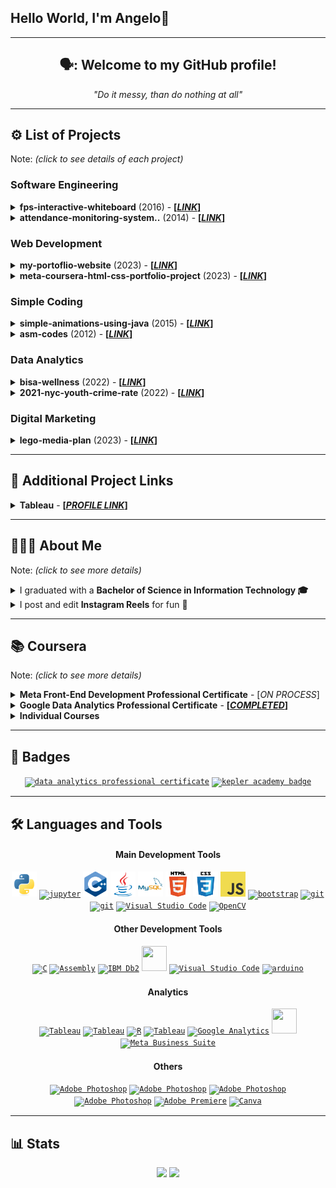 ## Hello World, I'm Angelo🌴

---
<h2 align ="center"> 🗣️: Welcome to my GitHub profile! </h2>
<p align ="center"><i>"Do it messy, than do nothing at all"</i></p>

---
## ⚙️ List of Projects
Note: <i> (click to see details of each project)</i>

### Software Engineering
<details> 
 <summary><b>fps-interactive-whiteboard</b> (2016) - <b><a href="https://github.com/angeloparayno/fps-interactive-whiteboard">[<i>LINK</i>]</a></b></summary>

* <b>Description:</b> An interactive learning platform on a Windows Environment acquiring 100% accuracy on body movement and color tracking using <i>Microsoft Kinect</i> and <i>C++</i>
* <b>Classification:</b> Thesis | Capstone (Group of 4)
* <b>Assignment:</b> Main Developer | Team Leader
* <b>Sub Project:</b> <b>[rgb-led-flashlights](https://github.com/angeloparayno/RGB-LED-Flashlights)</b> (2015)
  * <b>Description:</b> Built two customized flashlight by encoding the <i>C</i> program in an <i>8 bit Atmel IC</i> to produce the designed output of the circuit

</details>
<details> 
 <summary><b>attendance-monitoring-system..</b> (2014) - <b><a href="https://github.com/angeloparayno/attendance-monitoring-system-for-the-faculty-of-ust-iics">[<i>LINK</i>]</a></b></summary>

* <b>Description:</b> A process re-engineering project for the attendance system using <i>Java</i> and <i>MySQL</i>
* <b>Classification:</b> Client Facing (Group of 4)
* <b>Assignment:</b> Project Manager
 
</details>

### Web Development
<details> 
 <summary><b>my-portoflio-website</b> (2023) - <b><a href="https://github.com/angeloparayno/my-portfolio-website">[<i>LINK</i>]</a></b></summary>

* <b>Description:</b> <b><i>⚠️Still Underconstruction!⚠️</b></i>
* <b>Classification:</b> Personal Project
 
</details>
<details> 
 <summary><b>meta-coursera-html-css-portfolio-project</b> (2023) - <b><a href="https://github.com/angeloparayno/meta-coursera-html-css-portfolio-project">[<i>LINK</i>]</a></b></summary>

* <b>Description:</b> Designed a responsive one page site using <i>HTML</i>, vanilla <i>CSS</i> with Flexbox
* <b>Classification:</b> Module Assignment
 
</details>

### Simple Coding
<details> 
 <summary><b>simple-animations-using-java</b> (2015) - <b><a href="https://github.com/angeloparayno/simple-animations-using-java">[<i>LINK</i>]</a></b></summary>

 * <b>Description:</b> A simple animation of an Anime character using pure <i>Java</i> with JFrame
 
</details>
<details> 
 <summary><b>asm-codes</b> (2012) - <b><a href="https://github.com/angeloparayno/asm-codes">[<i>LINK</i>]</a></b></summary>
 
* <b>Description:</b> A list of simple <i>Assembly (ASM)</i> programs
 
</details>

### Data Analytics
<details> 
 <summary><b>bisa-wellness</b> (2022) - <b><a href="https://github.com/angeloparayno/bisa-wellness">[<i>LINK</i>]</a></b></summary>t
 
 * <b>Description:</b> Analyzed social media data and provided digital marketing strategies aimed to solidify a successful product launch and market an eco-friendly and sustainable product, supplementing its current social media presence and business using <i>Meta, Business Suit</i>, <i>Tableau</i> and <i>Excel</i>
  * <b>Classification</b> Client Facing (Group of 17)
  * <b>Assignment:</b> Project Manager | Social Media Analyst

</details>
<details> 
 <summary><b>2021-nyc-youth-crime-rate</b> (2022) - <b><a href="https://github.com/angeloparayno/2021-nyc-youth-crime-rate">[<i>LINK</i>]</a></b></summary>
 
 * <b>Description:</b> Analyzed 2021 NYC Crime Rate through 150,000+ rows of data and correlated external studies on a mission of decreasing recidivism among the incarcerated youths (aged 25 & below) using <i>Python</i>, <i>Tableau</i> and <i>Excel</i>
 * <b>Classification:</b> Case Study (Group of 5)
 * <b>Assignment:</b> Gender Demographics Analyst

</details>

### Digital Marketing
<details> 
 <summary><b>lego-media-plan</b> (2023) - <b><a href="https://github.com/angeloparayno/lego-media-plan">[<i>LINK</i>]</a></b></summary>

* <b>Description:</b> <i>Created an annual budget allocation media plan in strategizing resource allocation through analyzation of the working marketing strategies and capitalizing the social media trends</i>
* <b>Classification:</b> Case Study
* <b>Assignment:</b> Media Planner
 
</details>

<!--
## ⚙️ List of Projects
Note: <i> (click to see detailed list of projects)</i>

<details> 
 <summary><b>(2) Software Engineering</b></summary> 

  * <b>[fps-interactive-whiteboard](https://github.com/angeloparayno/fps-interactive-whiteboard)</b> (2016)
    * <b>Description:</b> An interactive learning platform on a Windows Environment acquiring 100% accuracy on body movement and color tracking using <i>Microsoft Kinect</i> and <i>C++</i>
    * <b>Classification:</b> Thesis | Capstone (Group of 4)
    * <b>Assignment:</b> Main Developer | Team Leader
    * <b>Sub Project:</b> <b>[rgb-led-flashlights](https://github.com/angeloparayno/RGB-LED-Flashlights)</b> (2015)
      * <b>Description:</b> Built two customized flashlight by encoding the <i>C</i> program in an <i>8 bit Atmel IC</i> to produce the designed output of the circuit
  * <b>[attendance-monitoring-system-for-the-faculty-of-ust-iics](https://github.com/angeloparayno/attendance-monitoring-system-for-the-faculty-of-ust-iics)</b> (2014)
    * <b>Description:</b> A process re-engineering project for the attendance system using <i>Java</i> and <i>MySQL</i>
    * <b>Classification:</b> Client Facing (Group of 4)
    * <b>Assignment:</b> Project Manager

</details>
<details> 
 <summary><b>(2) Web Development 🖥️</b> - <b><i>RECENT‼️</i></b></summary>

  * <b>[my-portoflio-website](https://github.com/angeloparayno/my-portfolio-website)</b> (2023)
    * <b>Description:</b> <b><i>⚠️Still Underconstruction!⚠️</b></i>
    * <b>Classification:</b> Personal Project
  * <b>[meta-coursera-html-css-portfolio-project](https://github.com/angeloparayno/meta-coursera-portfolio-project)</b> (2023)
    * <b>Description:</b> Designed a responsive one page site using <i>HTML</i>, vanilla <i>CSS</i> with Flexbox
    * <b>Classification:</b> Module Assignment
    
</details>
<details>
 <summary><b>(2) Simple Coding 👨🏻‍💻</b></summary> 
 
 * <b>[simple-animations-using-java](https://github.com/angeloparayno/simple-animation-using-java)</b> (2015) 
   * <b>Description:</b> A simple animation of an Anime character using pure <i>Java</i> with JFrame
 * <b>[asm-codes](https://github.com/angeloparayno/asm-codes)</b> (2012)
   * <b>Description:</b> A list of simple <i>Assembly (ASM)</i> programs
 
</details>  
<details>
 <summary><b>(2) Data Analytics 📈</b></summary> 
 
  * <b>[bisa-wellness](https://github.com/angeloparayno/Bisa-Wellness)</b> (2022)
    * <b>Description:</b> Analyzed social media data and provided digital marketing strategies aimed to solidify a successful product launch and market an eco-friendly and sustainable product, supplementing its current social media presence and business using <i>Meta, Business Suit</i>, <i>Tableau</i> and <i>Excel</i>
    * <b>Classification</b> Client Facing (Group of 17)
    * <b>Assignment:</b> Project Manager | Social Media Analyst
  * <b>[2021-nyc-youth-crime-rate](https://github.com/angeloparayno/2021-nyc-youth-crime-rate)</b> (2022)
    * <b>Description:</b> Analyzed 2021 NYC Crime Rate through 150,000+ rows of data and correlated external studies on a mission of decreasing recidivism among the incarcerated youths (aged 25 & below) using <i>Python</i>, <i>Tableau</i> and <i>Excel</i>
    * <b>Classification:</b> Case Study (Group of 5)
    * <b>Assignment:</b> Gender Demographics Analyst
 
</details>
<details>
 <summary><b>(1) Digital Marketing 📺</b></summary> 
 
  * <b>[lego-media-plan](https://github.com/angeloparayno/lego-media-plan)</b> (2023)
    * <b>Description:</b> <i>Created an annual budget allocation media plan in strategizing resource allocation through analyzation of the working marketing strategies and capitalizing the social media trends</i>
    * <b>Classification:</b> Case Study
    * <b>Assignment:</b> Media Planner

</details>
-->

---
## 🔗 Additional Project Links
<details> 
 <summary><b>Tableau</b> - <b><a href="https://public.tableau.com/app/profile/angeloparayno">[<i>PROFILE LINK</i>]</a></b></summary>
 
</details>

---
## 🙋🏻‍♂️ About Me
Note: <i> (click to see more details)</i>
<details> 
 <summary>I graduated with a <b>Bachelor of Science in Information Technology 🎓</b></summary>
 
  * Graduated in the <b>[University of Santo Tomas](https://www.ust.edu.ph)</b>, Manila Philippines
  * Main Coursework: 
    * Software Engineering
    * Database Management
    * Computer Networks
</details>
<details> 
 <summary>I post and edit <b>Instagram Reels</b> for fun 📱</summary>

#### Top Reels I've created:
 * ["Bird's in Laguna Beach"](https://www.instagram.com/reel/CaFMwuQlk4V/?utm_source=ig_web_copy_link&igshid=MzRlODBiNWFlZA==) 🏖️ 
 * ["A visit to Joshua Tree National Park"](https://www.instagram.com/reel/CskRIVKL7i9/?utm_source=ig_web_copy_link&igshid=MzRlODBiNWFlZA==) 🌵
 * ["Butterflies in Houston"](https://www.instagram.com/reel/CZIp_kbsPnt/?utm_source=ig_web_copy_link&igshid=MzRlODBiNWFlZA==) 🦋
 * ["Palmspring Paradise"](https://www.instagram.com/reel/Cs0G8a8v282/?utm_source=ig_web_copy_link&igshid=MzRlODBiNWFlZA==) 🏜️
 * ["My Responsibility?"](https://www.instagram.com/reel/CuQwsFXtBBs/?utm_source=ig_web_copy_link&igshid=MzRlODBiNWFlZA==) 💡

</details>

---
## 📚 Coursera
Note: <i> (click to see more details)</i>
<details> 
 <summary><b>Meta Front-End Development Professional Certificate</b> - [<i>ON PROCESS</i>]</summary>
 
1. ✅ [Introduction to Front-End Development](https://www.coursera.org/account/accomplishments/certificate/QURVUCK7G37Y)
2. ✅ [Programming with Javascript](https://www.coursera.org/account/accomplishments/certificate/FWDSV4RNCJ67)
3. ✅ [Version Control](https://www.coursera.org/account/accomplishments/certificate/WNU4JFBKA5YB)
4. ✅ [HTML and CSS in Depth](https://www.coursera.org/account/accomplishments/certificate/AXHNGPKXLRTD)
5. ❌ [React Basics](#)
6. ❌ [Advanced React](#)
7. ❌ [Principles of UX/UI Design](#)
8. ❌ [Front-End Developer Capstone](#)
9. ❌ [Coding Interview Preperation](#)


</details>
<details> 
 <summary><b>Google Data Analytics Professional Certificate</b> - <b><a href="https://www.coursera.org/account/accomplishments/specialization/certificate/BXA36D4YEHXV">[<i>COMPLETED</i>]</a></b></summary>
 
1. ✅ [Foundations Data, Data, Everywhere](https://www.coursera.org/account/accomplishments/certificate/QGS2M3H5U6WY)
2. ✅ [Ask Questions to Make Data-Driven Decisions](https://www.coursera.org/account/accomplishments/certificate/76284BBDVPCF)
3. ✅ [Prepare Data for Exploration](https://www.coursera.org/account/accomplishments/certificate/V4FSJARED6PH)
4. ✅ [Process Data from Dirty to Clean](https://www.coursera.org/account/accomplishments/certificate/6QS6QCTVWSXY)
5. ✅ [Analyze Data to Answer Questions](https://www.coursera.org/account/accomplishments/certificate/AUEDTK7TDGR2)
6. ✅ [Share Data Through the Art of Visualization](https://www.coursera.org/account/accomplishments/certificate/2J62G44XE428)
7. ✅ [Data Analysis with R Programming](https://www.coursera.org/account/accomplishments/certificate/DM4SN8DP3AMF)
8. ✅ [Google Data Analytics Capstone: Complete a Case Study](https://www.coursera.org/account/accomplishments/certificate/RJPF5A56X3Z4)

</details>
<details> 
 <summary><b>Individual Courses</b></summary>

 - ✅ [Crash Course on Python](https://www.coursera.org/account/accomplishments/certificate/ZY4RQ29J2XDY)
 - ✅ [Foundations of Data Science](https://www.coursera.org/account/accomplishments/certificate/LEN2R7RJM5AS)
 - ✅ [Foundations of Cybersecurity](https://www.coursera.org/account/accomplishments/certificate/5BYMFVUBZ6XT)
 - ✅ [Foundations of Project Management](https://www.coursera.org/account/accomplishments/certificate/7RLQZLNFG467)

</details>

---
## 🪪 Badges 
<div align ="center">
    <code><a href="https://www.credly.com/badges/73479310-b809-45df-86ab-8935444ac76c/public_url" title="" target=""><img src="https://images.credly.com/size/680x680/images/d41de2b7-cbc2-47ec-bcf1-ebecbe83872f/GCC_badge_DA_1000x1000.png" alt="data analytics professional certificate" width="80" height="80"/></a></code>
    <code><a href="https://badgr.com/public/assertions/OJHpb5z4RrOJPuJ-q5SqmQ?identity__email=j.angelo.parayno@gmail.com" title="" target=""><img src="https://api.badgr.io/public/assertions/OJHpb5z4RrOJPuJ-q5SqmQ/image" alt="kepler academy badge" width="80" height="80"/></a></code>
</div>

---
## 🛠 Languages and Tools

<div align="center"> 
    <h4>Main Development Tools</h4>
    <code><a href="https://www.python.org" title="Python" target="_blank"><img src="https://raw.githubusercontent.com/devicons/devicon/master/icons/python/python-original.svg" alt="python" width="40" height="40"/></a></code>
    <code><a href="https://jupyter-notebook.readthedocs.io/en/stable/" title="Jupyter Notebook" target="_blank"><img src="https://avatars.githubusercontent.com/u/7388996?s=200&v=4" alt="jupyter" width="40" height="40"/></a></code>
    <code><a href="https://www.cplusplus.com" title="C++" target="_blank"><img src="https://raw.githubusercontent.com/devicons/devicon/master/icons/cplusplus/cplusplus-original.svg" alt="cplusplus" width="40" height="40"/></a></code>
    <code><a href="https://www.java.com" title="Java" target="_blank"><img src="https://raw.githubusercontent.com/devicons/devicon/master/icons/java/java-original.svg" alt="java"
    width="40" height="40"/></a></code>
    <code><a href="https://www.mysql.com/" title="MySQL" target="_blank"><img src="https://raw.githubusercontent.com/devicons/devicon/master/icons/mysql/mysql-original-wordmark.svg" alt="mysql" width="40" height="40"/></a></code>
    <code><a href="https://developer.mozilla.org/en-US/docs/Web/HTML" title="HTML" target="_blank"><img src="https://raw.githubusercontent.com/github/explore/80688e429a7d4ef2fca1e82350fe8e3517d3494d/topics/html/html.png" alt="html" width="40" height="40"/></a></code>
    <code><a href="https://developer.mozilla.org/en-US/docs/Web/CSS" title="CSS" target="_blank"><img src="https://raw.githubusercontent.com/github/explore/80688e429a7d4ef2fca1e82350fe8e3517d3494d/topics/css/css.png" alt="css" width="40" height="40"/></a></code>
    <code><a href="https://www.javascript.com/" title="JavaScript" target="_blank"><img src="https://raw.githubusercontent.com/github/explore/80688e429a7d4ef2fca1e82350fe8e3517d3494d/topics/javascript/javascript.png" alt="javascript" width="40" height="40"/></a></code>
    <!--
    <code><a href="https://reactjs.org/" title="React" target="_blank"><img src="https://raw.githubusercontent.com/github/explore/80688e429a7d4ef2fca1e82350fe8e3517d3494d/topics/react/react.png" alt="react" width="40" height="40"/></a></code>
    -->
    <code><a href="https://getbootstrap.com/" title="Bootstrap" target="_blank"><img src="https://getbootstrap.com/docs/5.2/assets/brand/bootstrap-logo-shadow.png" alt="bootstrap" width="40" height="40"/></a></code>
    <code><a href="https://github.com" title="Git" target="_blank"><img src="https://github.githubassets.com/images/modules/logos_page/GitHub-Mark.png" alt="git" width="40" height="40"/></a></code>
    <code><a href="https://git-scm.com/" title="Git" target="_blank"><img src="https://www.vectorlogo.zone/logos/git-scm/git-scm-icon.svg" alt="git" width="40" height="40"/></a></code>
    <code><a href="https://code.visualstudio.com/" target="_blank" rel="noreferrer"><img src="https://cdn.worldvectorlogo.com/logos/visual-studio-code-1.svg" alt="Visual Studio Code" width="40" height="40"/></a></code>
    <code><a href="https://opencv.org/" target="_blank" rel="noreferrer"><img src="https://opencv.org/wp-content/uploads/2020/07/OpenCV_logo_no_text-1.svg" alt="OpenCV" width="40" height="40"/></a></code>
    <h4>Other Development Tools</h4>
    <code><a href="https://www.cprogramming.com" title="C" target="_blank"><img src="https://www.techbaz.org/Course/img/c-logo.png" alt="C" width="40" height="40"/></a></code>
    <code><a href="https://en.wikipedia.org/wiki/Assembly_language" target="_blank" rel="noreferrer"><img src="https://play-lh.googleusercontent.com/YrY5n418F1joskaaIE1ou8991mmdEaTR66Mr8fHwuRGIkE9ZSnHeiJc-BcUoeU4dhNZl" alt="Assembly" width="40" height="40"/></a></code>
    <code><a href="https://www.ibm.com/analytics/db2" target="_blank" rel="noreferrer"><img src="https://d22e4d61ky6061.cloudfront.net/sites/default/files/IBM%20DB2_1.png" alt="IBM Db2" width="40" height="40"/></a></code>
    <code><a href="https://netbeans.apache.org" target="_blank" rel="noreferrer"><img src="https://upload.wikimedia.org/wikipedia/commons/thumb/9/98/Apache_NetBeans_Logo.svg/888px-Apache_NetBeans_Logo.svg.png?20180920122700" width="40" height="40"/></a></code>
    <code><a href="https://www.eclipse.org" target="_blank" rel="noreferrer"><img src="https://cdn.freebiesupply.com/logos/large/2x/eclipse-11-logo-png-transparent.png" alt="Visual Studio Code" width="40" height="40"/></a></code>
    <code><a href="https://www.arduino.cc/" target="_blank" rel="noreferrer"><img src="https://cdn.worldvectorlogo.com/logos/arduino-1.svg" alt="arduino" width="40" height="40"/></a></code>   
    <h4>Analytics</h4>
    <code><a href="https://www.microsoft.com/en-us/microsoft-365/excel" target="_blank" rel="noreferrer"><img src="https://upload.wikimedia.org/wikipedia/commons/thumb/3/34/Microsoft_Office_Excel_%282019–present%29.svg/2203px-Microsoft_Office_Excel_%282019–present%29.svg.png" alt="Tableau" width="40" height="40"/></a></code>
    <code><a href="https://www.tableau.com/" target="_blank" rel="noreferrer"><img src="https://cdn.worldvectorlogo.com/logos/tableau-software.svg" alt="Tableau" width="40" height="40"/></a></code>
    <code><a href="https://www.r-project.org/" target="_blank" rel="noreferrer"><img src="https://www.r-project.org/logo/Rlogo.svg" alt="R" width="40" height="40"/></a></code>
    <code><a href="https://cloud.google.com/looker-studio" target="_blank" rel="noreferrer"><img src="https://encrypted-tbn0.gstatic.com/images?q=tbn:ANd9GcQDYyo97CnJmL82j7uw02EA8oPGd6-rF5W_2TCUQYRO&s" alt="Tableau" width="40" height="40"/></a></code>
    <code><a href="https://analytics.google.com/" target="_blank" rel="noreferrer"><img src="https://cdn.worldvectorlogo.com/logos/google-analytics-3.svg" alt="Google Analytics" width="40" height="40"/></a></code>
    <code><a href="https://ads.google.com/" target="_blank" rel="noreferrer"><img src="https://cdn.icon-icons.com/icons2/2699/PNG/512/google_ads_logo_icon_171064.png" width="40" height="40"/></a></code>
    <code><a href="https://business.facebook.com" target="_blank" rel="noreferrer"><img src="https://1000logos.net/wp-content/uploads/2021/10/logo-Meta.png" alt="Meta Business Suite" width="40" height="40"/></a></code>
    <h4>Others</h4>
    <code><a href="https://www.notion.so/product?utm_source=google&utm_campaign=2075789710&utm_medium=80211061601&utm_content=500427479647&utm_term=notion&targetid=kwd-312974742&gclid=EAIaIQobChMIkIWt9riPgAMVvzrUAR0jSAzuEAAYASAAEgKB9_D_BwE" target="_blank" rel="noreferrer"><img src="https://upload.wikimedia.org/wikipedia/commons/4/45/Notion_app_logo.png" alt="Adobe Photoshop" width="40" height="40"/></a></code>
    <code><a href="https://chat.openai.com/auth/login" target="_blank" rel="noreferrer"><img src="https://upload.wikimedia.org/wikipedia/commons/thumb/0/04/ChatGPT_logo.svg/1920px-ChatGPT_logo.svg.png" alt="Adobe Photoshop" width="40" height="40"/></a></code>
    <code><a href="https://calendly.com" target="_blank" rel="noreferrer"><img src="https://logosandtypes.com/wp-content/uploads/2022/09/calendly.svg" alt="Adobe Photoshop" width="40" height="40"/></a></code>
    <code><a href="https://www.adobe.com/products/photoshop.html" target="_blank" rel="noreferrer"><img src="https://upload.wikimedia.org/wikipedia/commons/thumb/a/af/Adobe_Photoshop_CC_icon.svg/1920px-Adobe_Photoshop_CC_icon.svg.png" alt="Adobe Photoshop" width="40" height="40"/></a></code>
    <code><a href="https://www.adobe.com/products/premiere.html" target="_blank" rel="noreferrer"><img src="https://logodownload.org/wp-content/uploads/2019/10/adobe-premiere-pro-logo-1-1.png" alt="Adobe Premiere" width="40" height="40"/></a></code>
    <code><a href="https://www.canva.com/" target="_blank" rel="noreferrer"><img src="https://upload.wikimedia.org/wikipedia/commons/thumb/0/08/Canva_icon_2021.svg/1200px-Canva_icon_2021.svg.png?20220821125247" alt="Canva" width="40" height="40"/></a></code>
</div>

---
## 📊 Stats

<div align="center">
  <img width="50%" src="https://github-readme-stats.vercel.app/api?username=angeloparayno&show_icons=true&hide_border=true&show_owner=true&title_color=ff6e96&theme=onedark&layout=compact">
  <img width="38%" src="https://github-readme-stats.vercel.app/api/top-langs/?username=angeloparayno&theme=onedark&custom_title=streak-stats&hide_border=true&layout=compact">
</div>

